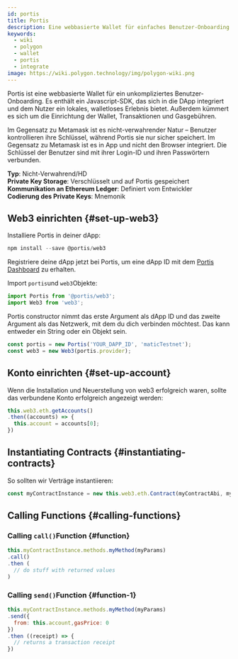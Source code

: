 ```yaml
---
id: portis
title: Portis
description: Eine webbasierte Wallet für einfaches Benutzer-Onboarding.
keywords:
  - wiki
  - polygon
  - wallet
  - portis
  - integrate
image: https://wiki.polygon.technology/img/polygon-wiki.png
---
```


Portis ist eine webbasierte Wallet für ein unkompliziertes Benutzer-Onboarding. Es enthält ein Javascript-SDK, das sich in die DApp integriert und dem Nutzer ein lokales, walletloses Erlebnis bietet. Außerdem kümmert es sich um die Einrichtung der Wallet, Transaktionen und Gasgebühren.

Im Gegensatz zu Metamask ist es nicht-verwahrender Natur – Benutzer kontrollieren ihre Schlüssel, während Portis sie nur sicher speichert. Im Gegensatz zu Metamask ist es in App und nicht den Browser integriert. Die Schlüssel der Benutzer sind mit ihrer Login-ID und ihren Passwörtern verbunden.

**Typ**: Nicht-Verwahrend/HD <br/>
**Private Key Storage**: Verschlüsselt und auf Portis gespeichert<br/> **Kommunikation an Ethereum Ledger**: Definiert vom Entwickler<br/> **Codierung des Private Keys**: Mnemonik<br/>

## Web3 einrichten {#set-up-web3}

Installiere Portis in deiner dApp:

```js
npm install --save @portis/web3
```

Registriere deine dApp jetzt bei Portis, um eine dApp ID mit dem [Portis Dashboard](https://dashboard.portis.io/) zu erhalten.

Import `portis`und `web3`Objekte:

```js
import Portis from '@portis/web3';
import Web3 from 'web3';
```

Portis constructor nimmt das erste Argument als dApp ID und das zweite Argument als das Netzwerk, mit dem du dich verbinden möchtest. Das kann entweder ein String oder ein Objekt sein.

```js
const portis = new Portis('YOUR_DAPP_ID', 'maticTestnet');
const web3 = new Web3(portis.provider);
```

## Konto einrichten {#set-up-account}

Wenn die Installation und Neuerstellung von web3 erfolgreich waren, sollte das verbundene Konto erfolgreich angezeigt werden:

```js
this.web3.eth.getAccounts()
.then((accounts) => {
  this.account = accounts[0];
})
```

## Instantiating Contracts {#instantiating-contracts}

So sollten wir Verträge instantiieren:

```js
const myContractInstance = new this.web3.eth.Contract(myContractAbi, myContractAddress)
```

## Calling Functions {#calling-functions}

### Calling `call()`Function {#function}

```js
this.myContractInstance.methods.myMethod(myParams)
.call()
.then (
  // do stuff with returned values
)
```

### Calling `send()`Function {#function-1}
```js
this.myContractInstance.methods.myMethod(myParams)
.send({
  from: this.account,gasPrice: 0
})
.then ((receipt) => {
  // returns a transaction receipt
})
```
